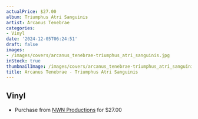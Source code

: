 ```yaml
---
actualPrice: $27.00
album: Triumphus Atri Sanguinis
artist: Arcanus Tenebrae
categories:
- Vinyl
date: '2024-12-05T06:24:51'
draft: false
images:
- /images/covers/arcanus_tenebrae-triumphus_atri_sanguinis.jpg
inStock: true
thumbnailImage: /images/covers/arcanus_tenebrae-triumphus_atri_sanguinis-thumb.jpg
title: Arcanus Tenebrae - Triumphus Atri Sanguinis
---
```


## Vinyl
* Purchase from [NWN Productions](http://shop.nwnprod.com/index.php?route=product/product&path=76&product_id=55045&sort=pd.name&order=ASC) for $27.00
